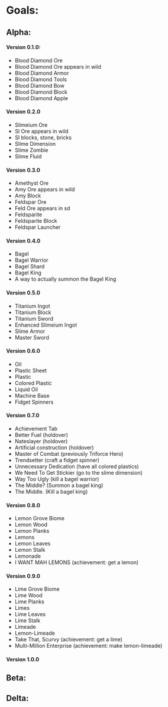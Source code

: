 # Goals:

## Alpha:

#### Version 0.1.0: 
- Blood Diamond Ore
- Blood Diamond Ore appears in wild
- Blood Diamond Armor
- Blood Diamond Tools
- Blood Diamond Bow
- Blood Diamond Block
- Blood Diamond Apple
#### Version 0.2.0
- Slimeium Ore
- Sl Ore appears in wild
- Sl blocks, stone, bricks
- Slime Dimension
- Slime Zombie
- Slime Fluid
#### Version 0.3.0
- Amethyst Ore
- Amy Ore appears in wild
- Amy Block
- Feldspar Ore
- Feld Ore appears in sd
- Feldsparite
- Feldsparite Block
- Feldspar Launcher
#### Version 0.4.0
- Bagel
- Bagel Warrior
- Bagel Shard
- Bagel King
- A way to actually summon the Bagel King
#### Version 0.5.0
- Titanium Ingot
- Titanium Block
- Titanium Sword
- Enhanced Slimeium Ingot
- Slime Armor
- Master Sword
#### Version 0.6.0
- Oil
- Plastic Sheet
- Plastic
- Colored Plastic
- Liquid Oil
- Machine Base 
- Fidget Spinners
#### Version 0.7.0
- Achievement Tab
- Better Fuel (holdover)
- Nateslayer (holdover)
- Artificial construction (holdover)
- Master of Combat (previously Triforce Hero)
- Trendsetter (craft a fidget spinner)
- Unnecessary Dedication (have all colored plastics)
- We Need To Get Stickier (go to the slime dimension)
- Way Too Ugly (kill a bagel warrior)
- The Middle? (Summon a bagel king)
- The Middle. (Kill a bagel king)
#### Version 0.8.0
- Lemon Grove Biome
- Lemon Wood
- Lemon Planks
- Lemons
- Lemon Leaves
- Lemon Stalk
- Lemonade
- I WANT MAH LEMONS (achievement: get a lemon)
#### Version 0.9.0
- Lime Grove Biome
- Lime Wood
- Lime Planks
- Limes
- Lime Leaves
- Lime Stalk
- Limeade 
- Lemon-Limeade
- Take That, Scurvy (achievement: get a lime)
- Multi-Million Enterprise (achievement: make lemon-limeade)
#### Version 1.0.0

## Beta:

## Delta:
